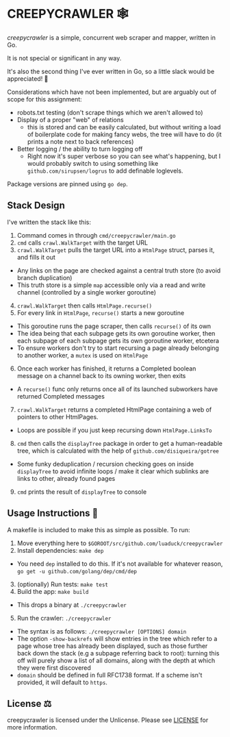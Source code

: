 # CREEPYCRAWLER 🕸

_creepycrawler_ is a simple, concurrent web scraper and mapper, written in Go.

It is not special or significant in any way.

It's also the second thing I've ever written in Go, so a little slack would be appreciated! 🙏

Considerations which have not been implemented, but are arguably out of scope for this assignment:

 * robots.txt testing (don't scrape things which we aren't allowed to)
 * Display of a proper "web" of relations
   * this is stored and can be easily calculated, but without writing a load of boilerplate code for making fancy webs, the tree will have to do
   (it prints a note next to back references)
 * Better logging / the ability to turn logging off
   * Right now it's super verbose so you can see what's happening, but I would probably switch to using something like `github.com/sirupsen/logrus` to add definable loglevels.

Package versions are pinned using `go dep`.

## Stack Design

I've written the stack like this:

1. Command comes in through `cmd/creepycrawler/main.go`
2. `cmd` calls `crawl.WalkTarget` with the target URL
3. `crawl.WalkTarget` pulls the target URL into a `HtmlPage` struct, parses it, and fills it out
  * Any links on the page are checked against a central truth store (to avoid branch duplication)
  * This truth store is a simple `map` accessible only via a read and write channel (controlled by a single worker goroutine)
4. `crawl.WalkTarget` then calls `HtmlPage.recurse()`
5. For every link in `HtmlPage`, `recurse()` starts a new goroutine
  * This goroutine runs the page scraper, then calls `recurse()` of its own
  * The idea being that each subpage gets its own goroutine worker, then each subpage of each subpage gets its own goroutine worker, etcetera
  * To ensure workers don't try to start recursing a page already belonging to another worker, a `mutex` is used on `HtmlPage`
6. Once each worker has finished, it returns a Completed boolean message on a channel back to its owning worker, then exits
  * A `recurse()` func only returns once all of its launched subworkers have returned Completed messages
7. `crawl.WalkTarget` returns a completed HtmlPage containing a web of pointers to other HtmlPages.
  * Loops are possible if you just keep recursing down `HtmlPage.LinksTo`
8. `cmd` then calls the `displayTree` package in order to get a human-readable tree, which is calculated with the help of `github.com/disiqueira/gotree`
  * Some funky deduplication / recursion checking goes on inside `displayTree` to avoid infinite loops / make it clear which sublinks are links to other, already found pages
9. `cmd` prints the result of `displayTree` to console

## Usage Instructions 🤔

A makefile is included to make this as simple as possible. To run:

1. Move everything here to `$GOROOT/src/github.com/luaduck/creepycrawler`
2. Install dependencies: `make dep`
  * You need `dep` installed to do this. If it's not available for whatever reason, `go get -u github.com/golang/dep/cmd/dep`
3. (optionally) Run tests: `make test`
4. Build the app: `make build`
  * This drops a binary at `./creepycrawler`
5. Run the crawler: `./creepycrawler`
  * The syntax is as follows: `./creepycrawler [OPTIONS] domain`
  * The option `-show-backrefs` will show entries in the tree which refer to a page whose tree has already been displayed, such as those further back down the stack
    (e.g a subpage referring back to root):
    turning this off will purely show a list of all domains, along with the depth at which they were first discovered
  * `domain` should be defined in full RFC1738 format. If a scheme isn't provided, it will default to `https`.

## License ⚖️

creepycrawler is licensed under the Unlicense. Please see [LICENSE](LICENSE) for more information.